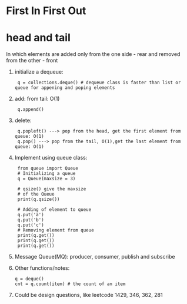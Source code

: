 # First In First Out
# head and tail
  In which elements are added only from the one side - rear and removed from the other - front
1. initialize a dequeue:

        q = collections.deque() # dequeue class is faster than list or queue for appening and poping elements
2. add: from tail: O(1)

        q.append()
3. delete:

        q.popleft() ---> pop from the head, get the first element from queue: O(1)
        q.pop() ---> pop from the tail, O(1),get the last element from queue: O(1)
4. Implement using queue class:

        from queue import Queue
        # Initializing a queue
        q = Queue(maxsize = 3)
         
        # qsize() give the maxsize
        # of the Queue
        print(q.qsize())
         
        # Adding of element to queue
        q.put('a')
        q.put('b')
        q.put('c')
        # Removing element from queue
        print(q.get())
        print(q.get())
        print(q.get())
        
 5. Message Queue(MQ): producer, consumer, publish and subscribe
 
 6. Other functions/notes:
  
        q = deque()
        cnt = q.count(item) # the count of an item
 7. Could be design questions, like leetcode 1429, 346, 362, 281
 